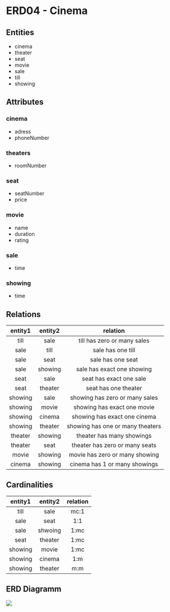# ERD04 - Cinema

## Entities

- cinema
- theater
- seat
- movie
- sale
- till
- showing

## Attributes

### cinema
- adress
- phoneNumber

### theaters
- roomNumber

### seat
- seatNumber
- price

### movie
- name
- duration
- rating

### sale
- time

### showing
- time

## Relations

|entity1|entity2|relation|
|:-:|:-:|:-:|
|till|sale|till has zero or many sales|
|sale|till|sale has one till|
|sale|seat|sale has one seat|
|sale|showing|sale has exact one showing|
|seat|sale|seat has exact one sale|
|seat|theater|seat has one theater|
|showing|sale|showing has zero or many sales|
|showing|movie|showing has exact one movie|
|showing|cinema|showing has exact one cinema|
|showing|theater|showing has one or many theaters|
|theater|showing|theater has many showings|
|theater|seat|theater has zero or many seats|
|movie|showing|movie has zero or many showing|
|cinema|showing|cinema has 1 or many showings|


## Cardinalities
|entity1|entity2|relation|
|:-:|:-:|:-:|
|till|sale|mc:1|
|sale|seat|1:1|
|sale|shwoing|1:mc|
|seat|theater|1:mc|
|showing|movie|1:mc|
|showing|cinema|1:m|
|showing|theater|m:m|




## ERD Diagramm
<img src="/Users/quirin/Documents/3AHITM/Informationssysteme/Uebungen/ERD04/ERD04.png">


